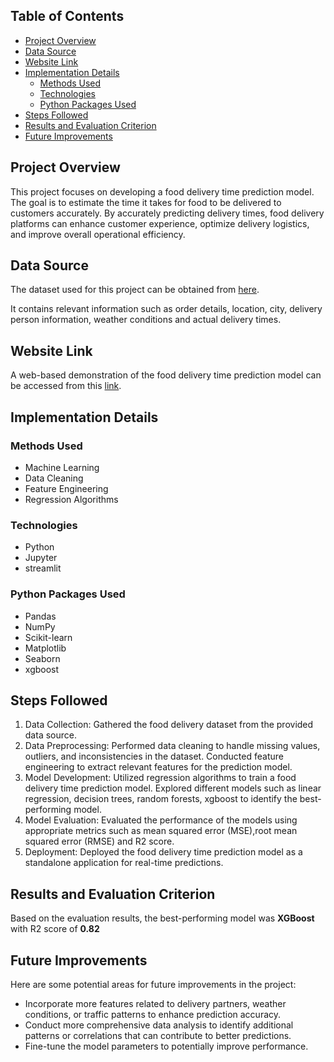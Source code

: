 

## Table of Contents
- [Project Overview](#project-overview)
- [Data Source](#data-source)
- [Website Link](#website-link)
- [Implementation Details](#implementation-details)
    - [Methods Used](#methods-used)
    - [Technologies](#technologies)
    - [Python Packages Used](#python-packages-used)
- [Steps Followed](#steps-followed)
- [Results and Evaluation Criterion](#results-and-evaluation-criterion)
- [Future Improvements](#future-improvements)

  
## Project Overview
This project focuses on developing a food delivery time prediction model. The goal is to estimate the time it takes for food to be delivered to customers accurately. By accurately predicting delivery times, food delivery platforms can enhance customer experience, optimize delivery logistics, and improve overall operational efficiency.

## Data Source
The dataset used for this project can be obtained from [here](https://www.kaggle.com/datasets/gauravmalik26/food-delivery-dataset).

It contains relevant information such as order details, location, city, delivery person information, weather conditions and actual delivery times.

## Website Link

A web-based demonstration of the food delivery time prediction model can be accessed from this [link](https://food-delivery-time-prediction.streamlit.app).

## Implementation Details

### Methods Used
* Machine Learning
* Data Cleaning
* Feature Engineering
* Regression Algorithms

### Technologies
* Python
* Jupyter
* streamlit

### Python Packages Used
* Pandas
* NumPy
* Scikit-learn
* Matplotlib
* Seaborn
* xgboost

## Steps Followed

1. Data Collection: Gathered the food delivery dataset from the provided data source.
2. Data Preprocessing: Performed data cleaning to handle missing values, outliers, and inconsistencies in the dataset. Conducted feature engineering to extract relevant features for the prediction model.
3. Model Development: Utilized regression algorithms to train a food delivery time prediction model. Explored different models such as linear regression, decision trees, random forests, xgboost to identify the best-performing model.
4. Model Evaluation: Evaluated the performance of the models using appropriate metrics such as mean squared error (MSE),root mean squared error (RMSE) and R2 score.
5. Deployment: Deployed the food delivery time prediction model as a standalone application for real-time predictions.

## Results and Evaluation Criterion

Based on the evaluation results, the best-performing model was **XGBoost** with R2 score of **0.82**

## Future Improvements

Here are some potential areas for future improvements in the project:

* Incorporate more features related to delivery partners, weather conditions, or traffic patterns to enhance prediction accuracy.
* Conduct more comprehensive data analysis to identify additional patterns or correlations that can contribute to better predictions.
* Fine-tune the model parameters to potentially improve performance.





